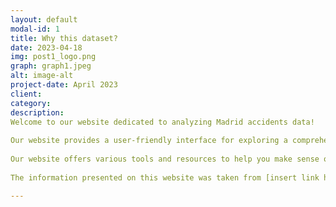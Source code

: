 ```yaml
---
layout: default
modal-id: 1
title: Why this dataset?
date: 2023-04-18
img: post1_logo.png
graph: graph1.jpeg
alt: image-alt
project-date: April 2023
client: 
category: 
description: 
Welcome to our website dedicated to analyzing Madrid accidents data! 
  
Our website provides a user-friendly interface for exploring a comprehensive dataset on traffic accidents that have occurred in Madrid from 2019 to 2023. By analyzing this data, you can gain insights into the causes and patterns of accidents, which can inform policy decisions and help to reduce the number of accidents in the future. 
  
Our website offers various tools and resources to help you make sense of the data, including data visualization tools and data analysis guides. Whether you are studying or working in a field related to data analysis or simply interested in improving road safety in Madrid, our website is a valuable resource. 
  
The information presented on this website was taken from [insert link here]. Explore the data and let us know if you have any questions or feedback!

---
```


